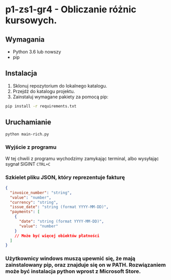 # p1-zs1-gr4 - Obliczanie różnic kursowych.

## Wymagania

- Python 3.6 lub nowszy
- pip

## Instalacja

1. Sklonuj repozytorium do lokalnego katalogu.
2. Przejdź do katalogu projektu.
3. Zainstaluj wymagane pakiety za pomocą pip:

```sh
pip install -r requirements.txt
```
## Uruchamianie
```sh
python main-rich.py
```
### Wyjście z programu
W tej chwili z programu wychodzimy zamykając terminal, albo wysyłając sygnał SIGINT ```CTRL+C```

### Szkielet pliku JSON, który reprezentuje fakturę
```json
{
  "invoice_number": "string",
  "value": "number",
  "currency": "string",
  "issue_date": "string (format YYYY-MM-DD)",
  "payments": [
    {
      "date": "string (format YYYY-MM-DD)",
      "value": "number"
    }
    // Może być więcej obiektów płatności
  ]
}
```
### Użytkownicy windows muszą upewnić się, że mają zainstalowany pip, oraz znajduje się on w PATH. Rozwiązaniem może być instalacja python wprost z Microsoft Store.
